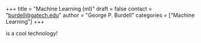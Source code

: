 +++
title = "Machine Learning (ml)"
draft = false
contact = "burdell@gatech.edu"
author = "George P. Burdell"
categories = ["Machine Learning"]
+++

is a cool technology!
